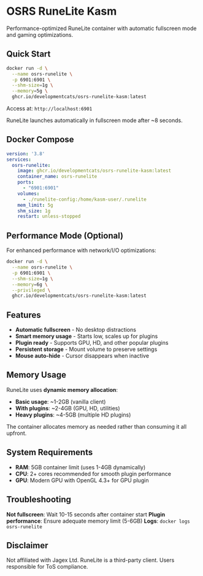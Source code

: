 # OSRS RuneLite Kasm

Performance-optimized RuneLite container with automatic fullscreen mode and gaming optimizations.

## Quick Start

```bash
docker run -d \
  --name osrs-runelite \
  -p 6901:6901 \
  --shm-size=1g \
  --memory=5g \
  ghcr.io/developmentcats/osrs-runelite-kasm:latest
```

Access at: `http://localhost:6901`

RuneLite launches automatically in fullscreen mode after ~8 seconds.

## Docker Compose

```yaml
version: '3.8'
services:
  osrs-runelite:
    image: ghcr.io/developmentcats/osrs-runelite-kasm:latest
    container_name: osrs-runelite
    ports:
      - "6901:6901"
    volumes:
      - ./runelite-config:/home/kasm-user/.runelite
    mem_limit: 5g
    shm_size: 1g
    restart: unless-stopped
```

## Performance Mode (Optional)

For enhanced performance with network/I/O optimizations:

```bash
docker run -d \
  --name osrs-runelite \
  -p 6901:6901 \
  --shm-size=1g \
  --memory=6g \
  --privileged \
  ghcr.io/developmentcats/osrs-runelite-kasm:latest
```

## Features

- **Automatic fullscreen** - No desktop distractions
- **Smart memory usage** - Starts low, scales up for plugins
- **Plugin ready** - Supports GPU, HD, and other popular plugins
- **Persistent storage** - Mount volume to preserve settings
- **Mouse auto-hide** - Cursor disappears when inactive

## Memory Usage

RuneLite uses **dynamic memory allocation**:
- **Basic usage**: ~1-2GB (vanilla client)
- **With plugins**: ~2-4GB (GPU, HD, utilities)
- **Heavy plugins**: ~4-5GB (multiple HD plugins)

The container allocates memory as needed rather than consuming it all upfront.

## System Requirements

- **RAM**: 5GB container limit (uses 1-4GB dynamically)
- **CPU**: 2+ cores recommended for smooth plugin performance
- **GPU**: Modern GPU with OpenGL 4.3+ for GPU plugin

## Troubleshooting

**Not fullscreen**: Wait 10-15 seconds after container start
**Plugin performance**: Ensure adequate memory limit (5-6GB)
**Logs**: `docker logs osrs-runelite`

## Disclaimer

Not affiliated with Jagex Ltd. RuneLite is a third-party client. Users responsible for ToS compliance.